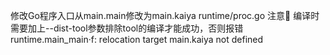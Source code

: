 修改Go程序入口从main.main修改为main.kaiya
runtime/proc.go
注意📢 编译时需要加上--dist-tool参数排除tool的编译才能成功，否则报错runtime.main_main·f: relocation target main.kaiya not defined